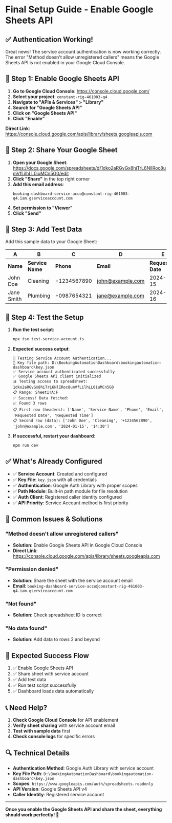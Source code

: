 # Final Setup Guide - Enable Google Sheets API

## ✅ **Authentication Working!**

Great news! The service account authentication is now working correctly. The error "Method doesn't allow unregistered callers" means the Google Sheets API is not enabled in your Google Cloud Console.

## 🔧 **Step 1: Enable Google Sheets API**

1. **Go to Google Cloud Console**: https://console.cloud.google.com/
2. **Select your project**: `constant-rig-461003-q4`
3. **Navigate to "APIs & Services" > "Library"**
4. **Search for "Google Sheets API"**
5. **Click on "Google Sheets API"**
6. **Click "Enable"**

**Direct Link**: https://console.cloud.google.com/apis/library/sheets.googleapis.com

## 🔧 **Step 2: Share Your Google Sheet**

1. **Open your Google Sheet**: https://docs.google.com/spreadsheets/d/1dko2aRGvGx8hiTrL6NlIRoc8umVfLilhLL0iuMCn5G0/edit
2. **Click "Share"** in the top right corner
3. **Add this email address**:
   ```
   booking-dashboard-service-acco@constant-rig-461003-q4.iam.gserviceaccount.com
   ```
4. **Set permission to "Viewer"**
5. **Click "Send"**

## 🔧 **Step 3: Add Test Data**

Add this sample data to your Google Sheet:

| A | B | C | D | E | F |
|---|---|---|---|---|---|
| **Name** | **Service Name** | **Phone** | **Email** | **Requested Date** | **Requested Time** |
| John Doe | Cleaning | +1234567890 | john@example.com | 2024-01-15 | 14:30 |
| Jane Smith | Plumbing | +0987654321 | jane@example.com | 2024-01-16 | 10:00 |

## 🔧 **Step 4: Test the Setup**

1. **Run the test script**:
   ```bash
   npx tsx test-service-account.ts
   ```

2. **Expected success output**:
   ```
   🔐 Testing Service Account Authentication...
   📁 Key file path: D:\BookingAutomationDashboard\bookingautomation-dashboard\key.json
   ✅ Service account authenticated successfully
   ✅ Google Sheets API client initialized
   📊 Testing access to spreadsheet: 1dko2aRGvGx8hiTrL6NlIRoc8umVfLilhLL0iuMCn5G0
   📋 Range: Sheet1!A:F
   ✅ Success! Data fetched:
   📈 Found 3 rows
   📋 First row (headers): ['Name', 'Service Name', 'Phone', 'Email', 'Requested Date', 'Requested Time']
   📋 Second row (data): ['John Doe', 'Cleaning', '+1234567890', 'john@example.com', '2024-01-15', '14:30']
   ```

3. **If successful, restart your dashboard**:
   ```bash
   npm run dev
   ```

## ✅ **What's Already Configured**

- ✅ **Service Account**: Created and configured
- ✅ **Key File**: `key.json` with all credentials
- ✅ **Authentication**: Google Auth Library with proper scopes
- ✅ **Path Module**: Built-in path module for file resolution
- ✅ **Auth Client**: Registered caller identity configured
- ✅ **API Priority**: Service Account method is first priority

## 🚨 **Common Issues & Solutions**

### **"Method doesn't allow unregistered callers"**
- **Solution**: Enable Google Sheets API in Google Cloud Console
- **Direct Link**: https://console.cloud.google.com/apis/library/sheets.googleapis.com

### **"Permission denied"**
- **Solution**: Share the sheet with the service account email
- **Email**: `booking-dashboard-service-acco@constant-rig-461003-q4.iam.gserviceaccount.com`

### **"Not found"**
- **Solution**: Check spreadsheet ID is correct

### **"No data found"**
- **Solution**: Add data to rows 2 and beyond

## 🎯 **Expected Success Flow**

1. ✅ Enable Google Sheets API
2. ✅ Share sheet with service account
3. ✅ Add test data
4. ✅ Run test script successfully
5. ✅ Dashboard loads data automatically

## 📞 **Need Help?**

1. **Check Google Cloud Console** for API enablement
2. **Verify sheet sharing** with service account email
3. **Test with sample data** first
4. **Check console logs** for specific errors

## 🔍 **Technical Details**

- **Authentication Method**: Google Auth Library with service account
- **Key File Path**: `D:\BookingAutomationDashboard\bookingautomation-dashboard\key.json`
- **Scopes**: `https://www.googleapis.com/auth/spreadsheets.readonly`
- **API Version**: Google Sheets API v4
- **Caller Identity**: Registered service account

---

**Once you enable the Google Sheets API and share the sheet, everything should work perfectly! 🚀** 